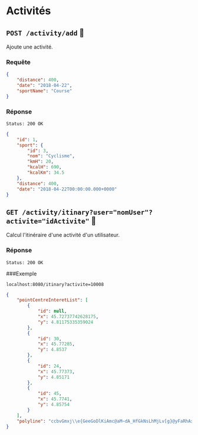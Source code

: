 # Activités

## `POST /activity/add` :key:
Ajoute une activité.

### Requête
```json
{
    "distance": 400,
    "date": "2018-04-22",
    "sportName": "Course"
}
```

### Réponse

```
Status: 200 OK
```

```json
{
    "id": 1,
    "sport": {
        "id": 3,
        "nom": "Cyclisme",
        "kmH": 20,
        "kcalH": 690,
        "kcalKm": 34.5
    },
    "distance": 400,
    "date": "2018-04-22T00:00:00.000+0000"
}
```

## `GET /activity/itinary?user="nomUser"?activite="idActivite"` :key:
Calcul l'itinéraire d'une activité d'un utilisateur.

### Réponse

```
Status: 200 OK
```

###Exemple
```
localhost:8080/itinary?activite=10008
```

```json
{
    "pointCentreInteretList": [
        {
            "id": null,
            "x": 45.72737742628175,
            "y": 4.81175335359024
        },
        {
            "id": 30,
            "x": 45.77285,
            "y": 4.8537
        },
        {
            "id": 24,
            "x": 45.77373,
            "y": 4.85171
        },
        {
            "id": 45,
            "x": 45.7741,
            "y": 4.85754
        }
    ],
    "polyline": "ccbvGmxj\\e{GeeGoDlKiAmc@aM~dA_HfGkNsLhMjLv[g}@yFaRhAxi@kJhZiSvBo^}t@xAyWpDpBqDqB}@c@~bA~X_cA_Yh|@jr@i@kl@is@pk@b{@oXcBkJqWzhAk`@_e@`{@o\\gAhYoM`^xDiLnEaw@gv@qBK`l@ji@v\\vNk_AmQ~dAem@ar@EuOrBgNlZvmAxEjDdGExT}y@{Pnq@yp@qj@|n@fo@xHykAcAxy@x@eDwEdPjDofA_m@np@dKsr@no@x]qOx`@kLbSnSaoA}w@|d@r{@}[ca@n_A_FyFzm@qf@qPnd@nM{j@we@vr@e]cs@vYzo@|QodAka@do@Uqp@~e@p@}o@lH|G{Ih\\jpACeqAc@xoA~SwXem@y@bd@_r@l@hfA}NiiAzFfsAfDcCnFmmA|Abu@eMz\\uD}sABdqAdJwEqUwA~ApAiO{QlKxMaPkeAl_@pqAwi@ulAj{@bn@hHu]w{@hWzOpUzm@qf@d{GdeG"
}
```
